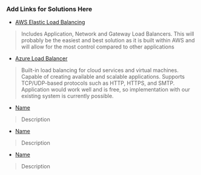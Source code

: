 ### Add Links for Solutions Here                                                       

* [AWS Elastic Load Balancing](https://aws.amazon.com/elasticloadbalancing/?whats-new-cards-elb.sort-by=item.additionalFields.postDateTime&whats-new-cards-elb.sort-order=desc)
> Includes Application, Network and Gateway Load Balancers. This will probably be the easiest and best solution as it is built within AWS and will allow for the most control compared to other applications

* [Azure Load Balancer](Link)
> Built-in load balancing for cloud services and virtual machines. Capable of creating available and scalable applications. Supports TCP/UDP-based protocols such as HTTP, HTTPS, and SMTP. Application would work well and is free, so implementation with our existing system is currently possible.

* [Name](Link)
> Description 

* [Name](Link)
> Description 

* [Name](Link)
> Description 
